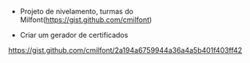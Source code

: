 - Projeto de nivelamento, turmas do Milfont(https://gist.github.com/cmilfont)

- Criar um gerador de certificados

https://gist.github.com/cmilfont/2a194a6759944a36a4a5b401f403ff42